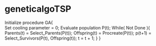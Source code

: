 # geneticalgoTSP

Initialize procedure GA{  <br />
    Set cooling parameter = 0;
    Evaluate population P(t);
    While( Not Done ){
        Parents(t) = Select_Parents(P(t));
        Offspring(t) = Procreate(P(t));
        p(t+1) = Select_Survivors(P(t), Offspring(t));
        t = t + 1; 
    }
}
